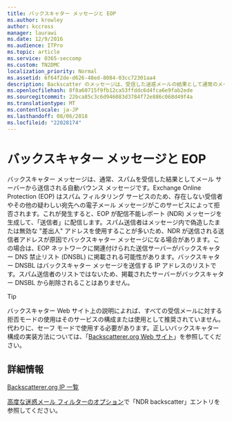 ```yaml
---
title: バックスキャター メッセージと EOP
ms.author: krowley
author: kccross
manager: laurawi
ms.date: 12/9/2016
ms.audience: ITPro
ms.topic: article
ms.service: O365-seccomp
ms.custom: TN2DMC
localization_priority: Normal
ms.assetid: 6f64f2de-d626-48ed-8084-03cc72301aa4
description: Backscatter のメッセージは、受信した迷惑メールの結果として通常のメール サーバーから送信される自動バウンス メッセージです。Backscatterer DNSBL は、backscatter メッセージを送信する IP アドレスの一覧です。スパム送信者の一覧ではありませんし、Backscatterer DNSBL からサーバーを削除しようとはしません。
ms.openlocfilehash: 8f8a60715f9fb12ca53ffddc6d4fca6e9fab2ede
ms.sourcegitcommit: 22bca85c3c6d946083d3784f72e886c068d49f4a
ms.translationtype: MT
ms.contentlocale: ja-JP
ms.lasthandoff: 08/06/2018
ms.locfileid: "22028174"
---
```

# <a name="backscatter-messages-and-eop"></a>バックスキャター メッセージと EOP

バックスキャター メッセージは、通常、スパムを受信した結果としてメール サーバーから送信される自動バウンス メッセージです。Exchange Online Protection (EOP) はスパム フィルタリング サービスのため、存在しない受信者やその他の疑わしい宛先への電子メール メッセージがこのサービスによって拒否されます。これが発生すると、EOP が配信不能レポート (NDR) メッセージを生成して、「送信者」に配信します。スパム送信者はメッセージ内で偽造したまたは無効な "差出人" アドレスを使用することが多いため、NDR が送信される送信者アドレスが原因でバックスキャター メッセージになる場合があります。この場合は、EOP ネットワークに関連付けられた送信サーバーがバックスキャター DNS 禁止リスト (DNSBL) に掲載される可能性があります。バックスキャター DNSBL はバックスキャター メッセージを送信する IP アドレスのリストです。スパム送信者のリストではないため、掲載されたサーバーがバックスキャター DNSBL から削除されることはありません。 
  
> [!TIP]
> バックスキャター Web サイト上の説明によれば、すべての受信メールに対する拒否モードの使用はそのサービスの構成または使用として推奨されていません。代わりに、セーフ モードで使用する必要があります。正しいバックスキャター構成の実装方法については、「[Backscatterer.org Web サイト](http://www.backscatterer.org/?target=usage)」を参照してください。 
  
## <a name="for-more-information"></a>詳細情報

[Backscatterer.org IP 一覧](https://blogs.msdn.com/b/tzink/archive/2012/08/22/the-backscatterer-org-ip-list.aspx)
  
[高度な迷惑メール フィルターのオプション](advanced-spam-filtering-asf-options.md)で「NDR backscatter」エントリを参照してください。
  

